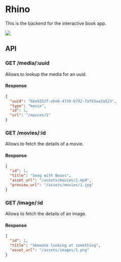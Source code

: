# Rhino

This is the backend for the interactive book app.

![](http://memeblender.com/wp-content/uploads/2014/04/funny-memes-real-unicorns-have-curves.jpg)


## API

### GET /media/:uuid

Allows to lookup the media for an uuid.

#### Response

```json
{
  "uuid": "6ba9252f-ebe6-4730-b792-7af63aa2a523",
  "type": "movie",
  "id": 1,
  "url": "/movies/1"
}
```

### GET /movies/:id

Allows to fetch the details of a movie.

#### Response

```json
{
  "id": 1,
  "title": "Swag with Beans",
  "asset_url": "/assets/movies/1.mp4",
  "preview_url": "/assets/movies/1.jpg"
}
```

### GET /image/:id

Allows to fetch the details of an image.

#### Response

```json
{
  "id": 1,
  "title": "Someone looking at something",
  "asset_url": "/assets/images/1.png"
}
```
